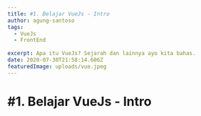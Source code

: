 ```yaml
---
title: #1. Belajar VueJs - Intro
author: agung-santoso
tags:
  - VueJs
  - FrontEnd
  
excerpt: Apa itu VueJs? Sejarah dan lainnya ayo kita bahas.
date: 2020-07-30T21:58:14.606Z
featuredImage: uploads/vue.jpeg
---
```

# #1. Belajar VueJs - Intro

<!-- ## Quo putat => Ini untuk menulis Bold judul -->


<!-- ![](uploads/chad-avatar.png) => Ini untuk memasukkan gambar -->

<!-- Dibawah ini untuk memasukkan kode program -->

<!-- ```
if (post_media_pop(1)) {
    floatingDfsTwain.eTypeDimm(21, keystroke_leaderboard);
    vistaDeviceRetina.unc_control_paste(terahertzMultithreading,
            ethics_netbios);
}
cpa_unfriend.clean_pcmcia *= 5 + thermistor_ssd(monitorAccess / row,
        megabitBitmap(stickSpriteCrossplatform, 41, ram_marketing_activex),
        5);
if (1) {
    cycle_install(parity_scroll_runtime);
} else {
    wampLanguageComputer(kilobit.simplexDualXhtml(refreshBar), 53 +
            copyright_upload_powerpoint);
    clob_enterprise_virus += yobibyte(1);
    lifoQuad(latency, cybersquatterClobImpact, gis);
}

``` -->


<!-- *Heliadum sum queritur* => Huruf Miring -->

<!-- **conpendia** => Bold ditengah paragraf -->

<!-- [Urnisque](http://aurataque.org/) => Cara menulis Hyperlink -->


<!-- Dibawah ini untuk menulis Quotes

> Quae loquor, est armis, per victa, trahit? Erat distulit humanam residant **et
> inpune prima** angues, cruentis. Descendit formae ferat, abactas Minyis
> distat, **pressa**, veniam generis avidoque erat. -->

